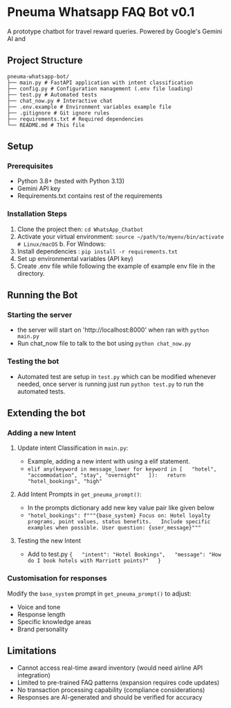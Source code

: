 # Pneuma Whatsapp FAQ Bot v0.1

A prototype chatbot for travel reward queries. Powered by Google's Gemini AI and 

## Project Structure

```
pneuma-whatsapp-bot/  
├── main.py # FastAPI application with intent classification  
├── config.py # Configuration management (.env file loading)  
├── test.py # Automated tests  
├── chat_now.py # Interactive chat  
├── .env.example # Environment variables example file  
├── .gitignore # Git ignore rules
├── requirements.txt # Required dependencies  
└── README.md # This file
```

## Setup

### Prerequisites 
- Python 3.8+ (tested with Python 3.13)
- Gemini API key
- Requirements.txt contains rest of the requirements

### Installation Steps

1. Clone the project then: `cd WhatsApp_Chatbot`
2. Activate your virtual environment:  `source ~/path/to/myenv/bin/activate # Linux/macOS` 
	b. For Windows: 
3. Install dependencies : `pip install -r requirements.txt`
4. Set up environmental variables (API key)
5. Create .env file while following the example of example env file in the directory.


## Running the Bot

### Starting the server
- the server will start on 'http://localhost:8000' when ran with `python main.py`
- Run chat_now file to talk to the bot using `python chat_now.py`

### Testing the bot
- Automated test are setup in `test.py` which can be modified whenever needed, once server is running just run `python test.py` to run the automated tests.

## Extending the bot
### Adding a new Intent
1. Update intent Classification in `main.py`:
	- Example, adding a new intent with using a elif statement.
	- `elif any(keyword in message_lower for keyword in [  
"hotel", "accommodation", "stay", "overnight"  
]):  
return "hotel_bookings", "high"` 

2. Add Intent Prompts in `get_pneuma_prompt()`:
	 - In the prompts dictionary add new key value pair like given below
	 - `"hotel_bookings": f"""{base_system}
Focus on: Hotel loyalty programs, point values, status benefits.  
Include specific examples when possible.
User question: {user_message}""" `

3. Testing the new Intent
	- Add to test.py ` {  
"intent": "Hotel Bookings",  
"message": "How do I book hotels with Marriott points?"  
} ` 

### Customisation for responses

Modify the `base_system` prompt in `get_pneuma_prompt()` to adjust:
 - Voice and tone
 -   Response length
 -   Specific knowledge areas
 -   Brand personality

## Limitations

- Cannot access real-time award inventory (would need airline API integration) 
- Limited to pre-trained FAQ patterns (expansion requires code updates) 
- No transaction processing capability (compliance considerations) 
- Responses are AI-generated and should be verified for accuracy
 
	
